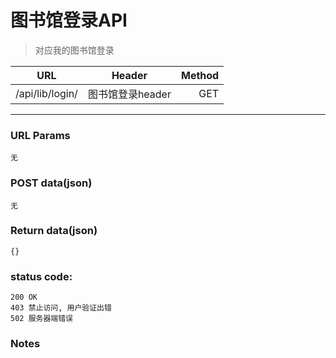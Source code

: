 # 图书馆登录API

> 对应我的图书馆登录

| URL | Header |  Method |
| ------------- |:-------------:| -----:|
| /api/lib/login/ | 图书馆登录header | GET |

<hr/>

### URL Params

    无

### POST data(json)

    无

### Return data(json)

    {}


### status code:

    200 OK
    403 禁止访问, 用户验证出错
    502 服务器端错误

### Notes

